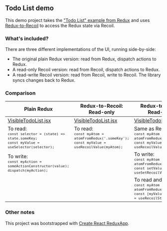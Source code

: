 ## Todo List demo

This demo project takes the ["Todo List" example from Redux](https://redux.js.org/basics/example) and uses
[Redux-to-Recoil](https://github.com/spautz/redux-to-recoil) to access the Redux state via Recoil.

### What's included?

There are three different implementations of the UI, running side-by-side:

- The original plain Redux version: read from Redux, dispatch actions to Redux.
- A read-only Recoil version: read from Recoil, dispatch actions to Redux.
- A read-write Recoil version: read from Recoil, write to Recoil. The library syncs changes back to Redux.

### Comparison

| Plain Redux                                                                                                     | Redux-to-Recoil: Read-only                                                                                      | Redux-to-Recoil: Read-write                                                                                                           |
| --------------------------------------------------------------------------------------------------------------- | --------------------------------------------------------------------------------------------------------------- | ------------------------------------------------------------------------------------------------------------------------------------- |
| [VisibleTodoList.jsx](./src/components-redux/VisibleTodoList.jsx)                                               | [VisibleTodoList.jsx](./src/components-recoil-readonly/VisibleTodoList.jsx)                                     | [VisibleTodoList.jsx](./src/components-recoil-readwrite/VisibleTodoList.jsx)                                                          |
| To read:<br><sub>`const selector = (state) => state.someKey;`<br>`const myValue = useSelector(selector);`</sub> | To read:<br><sub>`const myAtom = atomFromRedux('.someKey');`<br>`const myValue = useRecoilValue(myAtom);`</sub> | Same as Read-only:<br><sub>`const myAtom = atomFromRedux('.someKey');`<br>`const myValue = useRecoilValue(myAtom);`</sub>             |
| To write:<br><sub>`const myAction = someActionConstructor(value);`<br>`dispatch(myAction);`</sub>               |                                                                                                                 | To write:<br><sub>`const myAtom = atomFromRedux('.someKey');`<br>`const setValue = useSetRecoilValue(myAtom);`</sub>                  |
|                                                                                                                 |                                                                                                                 | To read and write:<br><sub>`const myAtom = atomFromRedux('.someKey');`<br>`const [myValue, setValue] = useRecoilState(myAtom);`</sub> |

### Other notes

This project was bootstrapped with [Create React ReduxApp](https://github.com/facebook/create-react-app).

